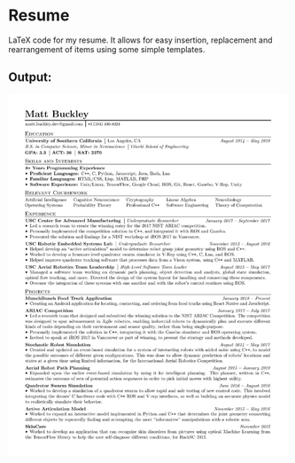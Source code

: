 # Resume
LaTeX code for my resume. It allows for easy insertion, replacement and rearrangement of items using some simple templates.

## Output:
![alt text](https://github.com/Mattadore/Resume/blob/master/Resume_Image.jpg "Hire me :)")
